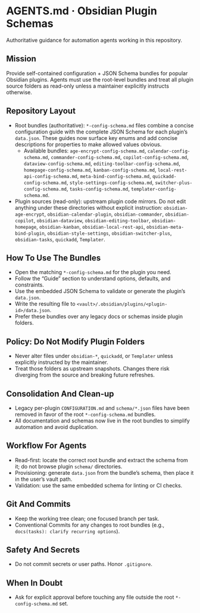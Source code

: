 # AGENTS.md · Obsidian Plugin Schemas

Authoritative guidance for automation agents working in this repository.

## Mission
Provide self-contained configuration + JSON Schema bundles for popular Obsidian plugins. Agents must use the root-level bundles and treat all plugin source folders as read-only unless a maintainer explicitly instructs otherwise.

## Repository Layout
- Root bundles (authoritative): `*-config-schema.md` files combine a concise configuration guide with the complete JSON Schema for each plugin’s `data.json`. These guides now surface key enums and add concise descriptions for properties to make allowed values obvious.
  - Available bundles: `age-encrypt-config-schema.md`, `calendar-config-schema.md`, `commander-config-schema.md`, `copilot-config-schema.md`, `dataview-config-schema.md`, `editing-toolbar-config-schema.md`, `homepage-config-schema.md`, `kanban-config-schema.md`, `local-rest-api-config-schema.md`, `meta-bind-config-schema.md`, `quickadd-config-schema.md`, `style-settings-config-schema.md`, `switcher-plus-config-schema.md`, `tasks-config-schema.md`, `templater-config-schema.md`.
- Plugin sources (read-only): upstream plugin code mirrors. Do not edit anything under these directories without explicit instruction: `obsidian-age-encrypt`, `obsidian-calendar-plugin`, `obsidian-commander`, `obsidian-copilot`, `obsidian-dataview`, `obsidian-editing-toolbar`, `obsidian-homepage`, `obsidian-kanban`, `obsidian-local-rest-api`, `obsidian-meta-bind-plugin`, `obsidian-style-settings`, `obsidian-switcher-plus`, `obsidian-tasks`, `quickadd`, `Templater`.

## How To Use The Bundles
- Open the matching `*-config-schema.md` for the plugin you need.
- Follow the “Guide” section to understand options, defaults, and constraints.
- Use the embedded JSON Schema to validate or generate the plugin’s `data.json`.
- Write the resulting file to `<vault>/.obsidian/plugins/<plugin-id>/data.json`.
- Prefer these bundles over any legacy docs or schemas inside plugin folders.

## Policy: Do Not Modify Plugin Folders
- Never alter files under `obsidian-*`, `quickadd`, or `Templater` unless explicitly instructed by the maintainer.
- Treat those folders as upstream snapshots. Changes there risk diverging from the source and breaking future refreshes.

## Consolidation And Clean-up
- Legacy per-plugin `CONFIGURATION.md` and `schema/*.json` files have been removed in favor of the root `*-config-schema.md` bundles.
- All documentation and schemas now live in the root bundles to simplify automation and avoid duplication.

## Workflow For Agents
- Read-first: locate the correct root bundle and extract the schema from it; do not browse plugin `schema/` directories.
- Provisioning: generate `data.json` from the bundle’s schema, then place it in the user’s vault path.
- Validation: use the same embedded schema for linting or CI checks.

## Git And Commits
- Keep the working tree clean; one focused branch per task.
- Conventional Commits for any changes to root bundles (e.g., `docs(tasks): clarify recurring options`).

## Safety And Secrets
- Do not commit secrets or user paths. Honor `.gitignore`.

## When In Doubt
- Ask for explicit approval before touching any file outside the root `*-config-schema.md` set.
